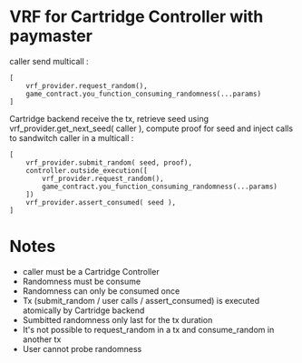 

# VRF for Cartridge Controller with paymaster


caller send multicall :
```
[
    vrf_provider.request_random(),
    game_contract.you_function_consuming_randomness(...params)
]
```
Cartridge backend receive the tx,
retrieve seed using vrf_provider.get_next_seed( caller ),
compute proof for seed
and inject calls to sandwitch caller in a multicall :
```
[
    vrf_provider.submit_random( seed, proof),
    controller.outside_execution([
        vrf_provider.request_random(),
        game_contract.you_function_consuming_randomness(...params)
    ])
    vrf_provider.assert_consumed( seed ),
]
```

# Notes

- caller must be a Cartridge Controller
- Randomness must be consume
- Randomness can only be consumed once
- Tx (submit_random / user calls / assert_consumed) is executed atomically by Cartridge backend
- Sumbitted randomness only last for the tx duration 
- It's not possible to request_random in a tx and consume_random in another tx
- User cannot probe randomness